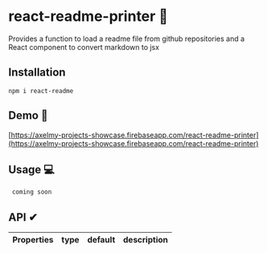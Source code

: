 # react-readme-printer 👋
Provides a function to load a readme file from github repositories and a React component to convert markdown to jsx

## Installation 
`npm i react-readme`

## Demo 👀
[https://axelmy-projects-showcase.firebaseapp.com/react-readme-printer](https://axelmy-projects-showcase.firebaseapp.com/react-readme-printer)

## Usage 💻

```javascript
 coming soon
```

## API ✔

| Properties | type | default | description |
|--|--|--|--|

